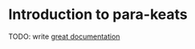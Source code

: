 # Introduction to para-keats

TODO: write [great documentation](http://jacobian.org/writing/what-to-write/)
